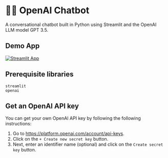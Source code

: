 # 🤖💬 OpenAI Chatbot

A conversational chatbot built in Python using Streamlit and the OpenAI LLM model GPT 3.5.

## Demo App

[![Streamlit App](https://static.streamlit.io/badges/streamlit_badge_black_white.svg)](https://openai-chatbot-en8eohcse6bxeagdpwccjk.streamlit.app/)

## Prerequisite libraries

```
streamlit
openai
```

## Get an OpenAI API key

You can get your own OpenAI API key by following the following instructions:

1. Go to https://platform.openai.com/account/api-keys.
2. Click on the `+ Create new secret key` button.
3. Next, enter an identifier name (optional) and click on the `Create secret key` button.
